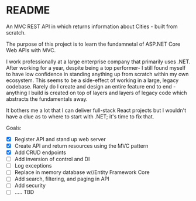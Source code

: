 # README
An MVC REST API in which returns information about Cities - built from scratch.

The purpose of this project is to learn the fundamnetal of ASP.NET Core Web APIs with MVC. 

I work professionally at a large enterprise company that primarily uses .NET. After working for a year, despite being a top performer- I still
found myself to have low confidence in standing anything up from scratch within my own ecosystem. This seems to be a side-effect of working in a
large, legacy codebase. Rarely do I create and design an entire feature end to end - anything I build is created on top of layers and layers of legacy
code which abstracts the fundamentals away. 

It bothers me a lot that I can deliver full-stack React projects but I wouldn't have a clue as to where to start with .NET; it's time to fix that.

Goals:
- [x] Register API and stand up web server
- [x] Create API and return resources using the MVC pattern
- [x] Add CRUD endpoints
- [ ] Add inversion of control and DI
- [ ] Log exceptions
- [ ] Replace in memory database w//Entity Framework Core
- [ ] Add search, filtering, and paging in API
- [ ] Add security
- [ ] ..... TBD
